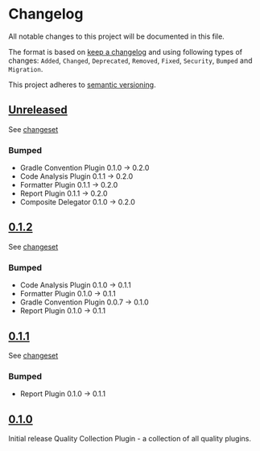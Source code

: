 # Changelog

All notable changes to this project will be documented in this file.

The format is based on [keep a changelog](http://keepachangelog.com/en/1.0.0/) and using following
types of changes: `Added`, `Changed`, `Deprecated`, `Removed`, `Fixed`, `Security`, `Bumped` and `Migration`.

This project adheres to [semantic versioning](http://semver.org/spec/v2.0.0.html).

## [Unreleased](https://github.com/bitfunk/gradle-plugins/releases/latest)

See [changeset](https://github.com/bitfunk/gradle-plugins/compare/plugin-quality@v0.1.1...main)

### Bumped

- Gradle Convention Plugin 0.1.0 -> 0.2.0
- Code Analysis Plugin 0.1.1 -> 0.2.0
- Formatter Plugin 0.1.1 -> 0.2.0
- Report Plugin 0.1.1 -> 0.2.0
- Composite Delegator 0.1.0 -> 0.2.0

## [0.1.2](https://github.com/bitfunk/gradle-plugins/releases/tag/plugin-quality@v0.1.2)

See [changeset](https://github.com/bitfunk/gradle-plugins/compare/plugin-quality@v0.1.1...plugin-quality@v0.1.2)

### Bumped

- Code Analysis Plugin 0.1.0 -> 0.1.1
- Formatter Plugin 0.1.0 -> 0.1.1
- Gradle Convention Plugin 0.0.7 -> 0.1.0
- Report Plugin 0.1.0 -> 0.1.1

## [0.1.1](https://github.com/bitfunk/gradle-plugins/releases/tag/plugin-quality@v0.1.1)

See [changeset](https://github.com/bitfunk/gradle-plugins/compare/plugin-quality@v0.1.0...plugin-quality@v0.1.1)

### Bumped

- Report Plugin 0.1.0 -> 0.1.1

## [0.1.0](https://github.com/bitfunk/gradle-plugins/releases/tag/plugin-quality@v0.1.0)

Initial release Quality Collection Plugin - a collection of all quality plugins.
